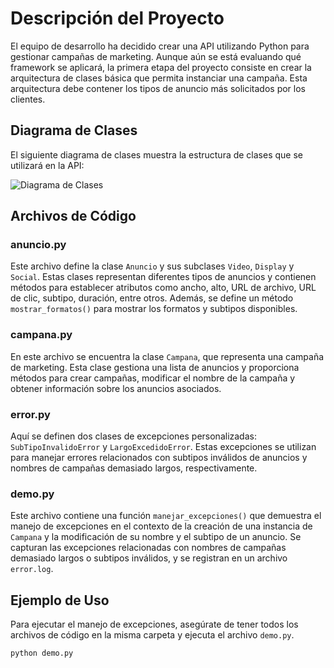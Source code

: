 # Descripción del Proyecto

El equipo de desarrollo ha decidido crear una API utilizando Python para gestionar campañas de marketing. Aunque aún se está evaluando qué framework se aplicará, la primera etapa del proyecto consiste en crear la arquitectura de clases básica que permita instanciar una campaña. Esta arquitectura debe contener los tipos de anuncio más solicitados por los clientes.

## Diagrama de Clases

El siguiente diagrama de clases muestra la estructura de clases que se utilizará en la API:

![Diagrama de Clases](Diagrama.png)

## Archivos de Código

### anuncio.py

Este archivo define la clase `Anuncio` y sus subclases `Video`, `Display` y `Social`. Estas clases representan diferentes tipos de anuncios y contienen métodos para establecer atributos como ancho, alto, URL de archivo, URL de clic, subtipo, duración, entre otros. Además, se define un método `mostrar_formatos()` para mostrar los formatos y subtipos disponibles.

### campana.py

En este archivo se encuentra la clase `Campana`, que representa una campaña de marketing. Esta clase gestiona una lista de anuncios y proporciona métodos para crear campañas, modificar el nombre de la campaña y obtener información sobre los anuncios asociados.

### error.py

Aquí se definen dos clases de excepciones personalizadas: `SubTipoInvalidoError` y `LargoExcedidoError`. Estas excepciones se utilizan para manejar errores relacionados con subtipos inválidos de anuncios y nombres de campañas demasiado largos, respectivamente.

### demo.py

Este archivo contiene una función `manejar_excepciones()` que demuestra el manejo de excepciones en el contexto de la creación de una instancia de `Campana` y la modificación de su nombre y el subtipo de un anuncio. Se capturan las excepciones relacionadas con nombres de campañas demasiado largos o subtipos inválidos, y se registran en un archivo `error.log`.

## Ejemplo de Uso

Para ejecutar el manejo de excepciones, asegúrate de tener todos los archivos de código en la misma carpeta y ejecuta el archivo `demo.py`. 

```bash
python demo.py
